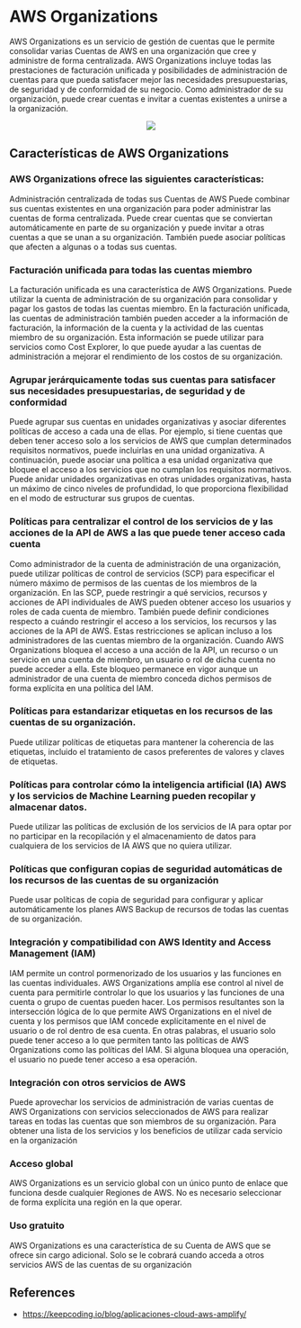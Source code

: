 # AWS Organizations

AWS Organizations es un servicio de gestión de cuentas que le permite consolidar varias Cuentas de AWS en una organización que cree y administre de forma centralizada. AWS Organizations incluye todas las prestaciones de facturación unificada y posibilidades de administración de cuentas para que pueda satisfacer mejor las necesidades presupuestarias, de seguridad y de conformidad de su negocio. Como administrador de su organización, puede crear cuentas e invitar a cuentas existentes a unirse a la organización.

<p align="center">
  <img src="https://github.com/dimasx010/knowledge/assets/105082657/5b9e86e0-e513-451a-8cd4-15a65a36eb29">
</p>

## Características de AWS Organizations

### AWS Organizations ofrece las siguientes características:

Administración centralizada de todas sus Cuentas de AWS
Puede combinar sus cuentas existentes en una organización para poder administrar las cuentas de forma centralizada. Puede crear cuentas que se conviertan automáticamente en parte de su organización y puede invitar a otras cuentas a que se unan a su organización. También puede asociar políticas que afecten a algunas o a todas sus cuentas.

### Facturación unificada para todas las cuentas miembro

La facturación unificada es una característica de AWS Organizations. Puede utilizar la cuenta de administración de su organización para consolidar y pagar los gastos de todas las cuentas miembro. En la facturación unificada, las cuentas de administración también pueden acceder a la información de facturación, la información de la cuenta y la actividad de las cuentas miembro de su organización. Esta información se puede utilizar para servicios como Cost Explorer, lo que puede ayudar a las cuentas de administración a mejorar el rendimiento de los costos de su organización.

### Agrupar jerárquicamente todas sus cuentas para satisfacer sus necesidades presupuestarias, de seguridad y de conformidad

Puede agrupar sus cuentas en unidades organizativas y asociar diferentes políticas de acceso a cada una de ellas. Por ejemplo, si tiene cuentas que deben tener acceso solo a los servicios de AWS que cumplan determinados requisitos normativos, puede incluirlas en una unidad organizativa. A continuación, puede asociar una política a esa unidad organizativa que bloquee el acceso a los servicios que no cumplan los requisitos normativos. Puede anidar unidades organizativas en otras unidades organizativas, hasta un máximo de cinco niveles de profundidad, lo que proporciona flexibilidad en el modo de estructurar sus grupos de cuentas.

### Políticas para centralizar el control de los servicios de y las acciones de la API de AWS a las que puede tener acceso cada cuenta

Como administrador de la cuenta de administración de una organización, puede utilizar políticas de control de servicios (SCP) para especificar el número máximo de permisos de las cuentas de los miembros de la organización. En las SCP, puede restringir a qué servicios, recursos y acciones de API individuales de AWS pueden obtener acceso los usuarios y roles de cada cuenta de miembro. También puede definir condiciones respecto a cuándo restringir el acceso a los servicios, los recursos y las acciones de la API de AWS. Estas restricciones se aplican incluso a los administradores de las cuentas miembro de la organización. Cuando AWS Organizations bloquea el acceso a una acción de la API, un recurso o un servicio en una cuenta de miembro, un usuario o rol de dicha cuenta no puede acceder a ella. Este bloqueo permanece en vigor aunque un administrador de una cuenta de miembro conceda dichos permisos de forma explícita en una política deI IAM.

### Políticas para estandarizar etiquetas en los recursos de las cuentas de su organización.

Puede utilizar políticas de etiquetas para mantener la coherencia de las etiquetas, incluido el tratamiento de casos preferentes de valores y claves de etiquetas.

### Políticas para controlar cómo la inteligencia artificial (IA) AWS y los servicios de Machine Learning pueden recopilar y almacenar datos.

Puede utilizar las políticas de exclusión de los servicios de IA para optar por no participar en la recopilación y el almacenamiento de datos para cualquiera de los servicios de IA AWS que no quiera utilizar.

### Políticas que configuran copias de seguridad automáticas de los recursos de las cuentas de su organización

Puede usar políticas de copia de seguridad para configurar y aplicar automáticamente los planes AWS Backup de recursos de todas las cuentas de su organización.

### Integración y compatibilidad con AWS Identity and Access Management (IAM)

IAM permite un control pormenorizado de los usuarios y las funciones en las cuentas individuales. AWS Organizations amplía ese control al nivel de cuenta para permitirle controlar lo que los usuarios y las funciones de una cuenta o grupo de cuentas pueden hacer. Los permisos resultantes son la intersección lógica de lo que permite AWS Organizations en el nivel de cuenta y los permisos que IAM concede explícitamente en el nivel de usuario o de rol dentro de esa cuenta. En otras palabras, el usuario solo puede tener acceso a lo que permiten tanto las políticas de AWS Organizations como las políticas deI IAM. Si alguna bloquea una operación, el usuario no puede tener acceso a esa operación.

### Integración con otros servicios de AWS

Puede aprovechar los servicios de administración de varias cuentas de AWS Organizations con servicios seleccionados de AWS para realizar tareas en todas las cuentas que son miembros de su organización. Para obtener una lista de los servicios y los beneficios de utilizar cada servicio en la organización

### Acceso global

AWS Organizations es un servicio global con un único punto de enlace que funciona desde cualquier Regiones de AWS. No es necesario seleccionar de forma explícita una región en la que operar.

### Uso gratuito

AWS Organizations es una característica de su Cuenta de AWS que se ofrece sin cargo adicional. Solo se le cobrará cuando acceda a otros servicios AWS de las cuentas de su organización

## References
- https://keepcoding.io/blog/aplicaciones-cloud-aws-amplify/
